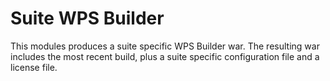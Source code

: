 # Suite WPS Builder

This modules produces a suite specific WPS Builder war. The resulting war includes the most recent build, plus a suite specific configuration file and a license file.
